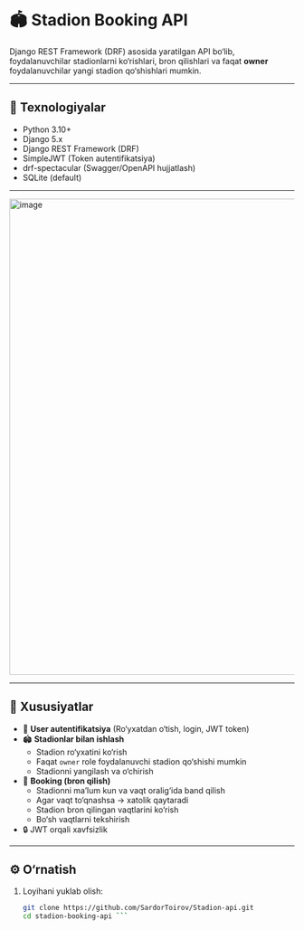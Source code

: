 # 🏟️ Stadion Booking API

Django REST Framework (DRF) asosida yaratilgan API bo‘lib, foydalanuvchilar stadionlarni ko‘rishlari, bron qilishlari va faqat **owner** foydalanuvchilar yangi stadion qo‘shishlari mumkin.

---

## 🚀 Texnologiyalar
- Python 3.10+
- Django 5.x
- Django REST Framework (DRF)
- SimpleJWT (Token autentifikatsiya)
- drf-spectacular (Swagger/OpenAPI hujjatlash)
- SQLite (default)

---
<img width="1306" height="842" alt="image" src="https://github.com/user-attachments/assets/c67fa621-36c3-49bc-af62-f15e681e6da4" />


---
## 🔑 Xususiyatlar
- 👤 **User autentifikatsiya** (Ro‘yxatdan o‘tish, login, JWT token)
- 🏟️ **Stadionlar bilan ishlash**
  - Stadion ro‘yxatini ko‘rish
  - Faqat `owner` role foydalanuvchi stadion qo‘shishi mumkin
  - Stadionni yangilash va o‘chirish
- 📅 **Booking (bron qilish)**
  - Stadionni ma’lum kun va vaqt oralig‘ida band qilish
  - Agar vaqt to‘qnashsa → xatolik qaytaradi
  - Stadion bron qilingan vaqtlarini ko‘rish
  - Bo‘sh vaqtlarni tekshirish
- 🔒 JWT orqali xavfsizlik

---

## ⚙️ O‘rnatish

1. Loyihani yuklab olish:
   ```bash
   git clone https://github.com/SardorToirov/Stadion-api.git
   cd stadion-booking-api ```
